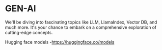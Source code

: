 # GEN-AI
We'll be diving into fascinating topics like LLM, LlamaIndex, Vector DB, and much more. It's your chance to embark on a comprehensive exploration of cutting-edge concepts.

Hugging face models -https://huggingface.co/models
